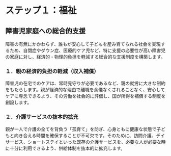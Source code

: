 # ステップ１：福祉

## 障害児家庭への総合的支援

障害の有無にかかわらず、誰もが安心して子どもを産み育てられる社会を実現するため、自閉症やダウン症、医療的ケア児など、特に支援の必要性が高い障害児の家庭に対し、経済的・物理的負担を軽減する総合的な支援制度を構築します。

### １．親の経済的負担の軽減（収入補償）
障害児の在宅でのケアは、常時見守りが必要であるなど、親の就労に大きな制約をもたらします。親が経済的な理由で離職を余儀なくされることなく、安心してケアに専念できるよう、その労働を社会的に評価し、国が所得を補償する制度を創設します。

### ２．介護サービスの抜本的拡充
親が一人で介護の全てを背負う「孤育て」を防ぎ、心身ともに健康な状態で子どもと向き合える時間を確保することが不可欠です。そのために、訪問介護、デイサービス、ショートステイといった既存の介護サービスを、必要な人が必要な時に十分に利用できるよう、供給体制を抜本的に拡充します。